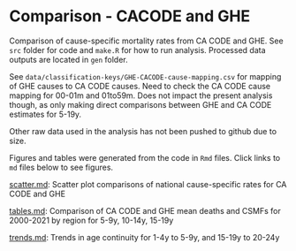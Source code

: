 # Comparison - CACODE and GHE

Comparison of cause-specific mortality rates from CA CODE and GHE. See `src` folder for code and `make.R` for how to run analysis. Processed data outputs are located in `gen` folder. 

See `data/classification-keys/GHE-CACODE-cause-mapping.csv` for mapping of GHE causes to CA CODE causes. Need to check the CA CODE cause mapping for 00-01m and 01to59m. Does not impact the present analysis though, as only making direct comparisons between GHE and CA CODE estimates for 5-19y.

Other raw data used in the analysis has not been pushed to github due to size. 

Figures and tables were generated from the code in `Rmd` files. Click links to `md` files below to see figures.

[scatter.md](https://github.com/hallieeilerts/Comparison-CACODE-GHE/blob/main/scatter.md): Scatter plot comparisons of national cause-specific rates for CA CODE and GHE

[tables.md](https://github.com/hallieeilerts/Comparison-CACODE-GHE/blob/main/tables.md): Comparison of CA CODE and GHE mean deaths and CSMFs for 2000-2021 by region for 5-9y, 10-14y, 15-19y

[trends.md](https://github.com/hallieeilerts/Comparison-CACODE-GHE/blob/main/trends.md): Trends in age continuity for 1-4y to 5-9y, and 15-19y to 20-24y